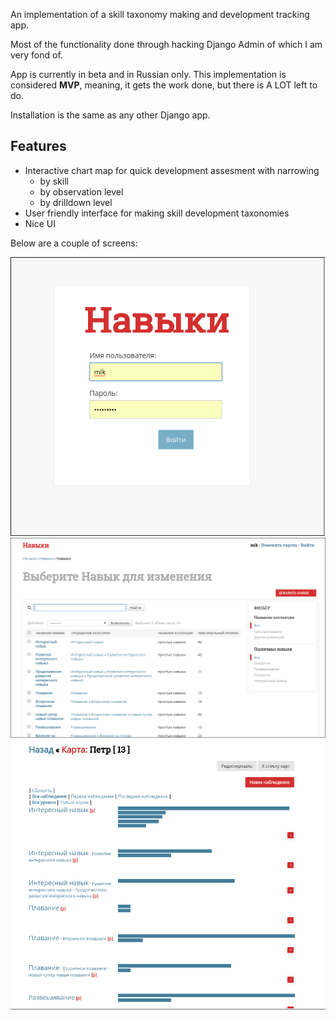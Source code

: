 An implementation of a skill taxonomy making and development tracking app. 

Most of the functionality done through hacking  Django Admin of which 
I am very fond of. 

App is currently in beta and in Russian only. 
This implementation is considered **MVP**, meaning, 
it gets the work done, but there is A LOT left to 
do. 


Installation is the same as any other Django app.

## Features

* Interactive chart map for quick development assesment with narrowing
  * by skill
  * by observation level
  * by drilldown level
* User friendly interface for making skill development taxonomies
* Nice UI

Below are a couple of screens: 

<p align="center">

![login](https://raw.githubusercontent.com/michaelleachim/skillz/master/screens/login.png)
![adding screen](https://raw.githubusercontent.com/michaelleachim/skillz/master/screens/skills_adding.png)
![tracking screen](https://raw.githubusercontent.com/michaelleachim/skillz/master/screens/skills_tracking.png)

</p>






